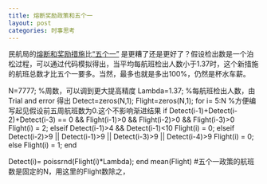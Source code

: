 ```yaml
---
title: 熔断奖励政策和五个一
layout: post
categories: 时事思考
---
```

民航局的[熔断和奖励措施](http:paper.people.com.cn/rmrb/html/2020-06/05/nw.D110000renmrb_20200605_6-02.htm)比[“五个一”](http://https://zh.wikipedia.org/wiki/%E2%80%9C%E4%BA%94%E4%B8%AA%E4%B8%80%E2%80%9D%E6%94%BF%E7%AD%96) 是更糟了还是更好了？假设检出数是一个泊松过程，可以通过代码模拟得出，当平均每航班检出人数小于1.37时，这个新措施的航班总数才比五个一要多。当然，最多也就是多出100%，仍然是杯水车薪。


N=7777; %周数，可以调到更大提高精度
Lambda=1.37; %每航班检出人数，由Trial and error 得出
Detect=zeros(N,1);
Flight=zeros(N,1);
for i= 5:N %方便编写起见假设前五周航班数为0.这个不影响渐进结果
        if Detect(i-1)+Detect(i-2)+Detect(i-3) == 0 && Flight(i-1)>0  && Flight(i-2)>0 && Flight(i-3)>0
            Flight(i) = 2;
        elseif Detect(i-1)>4 && Detect(i-1)<10
            Flight(i) = 0;
        elseif   Detect(i-2)>9 ||  Detect(i-1)>9 ||  Detect(i-3)>9 ||  Detect(i-4)>9
          Flight(i) = 0;
        else
            Flight(i) = 1;
        end
    
   Detect(i)= poissrnd(Flight(i)*Lambda);
end
mean(Flight) #五个一政策的航班数是固定的N，用这里的Flight数除之，